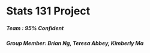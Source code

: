 # Stats 131 Project

##### Team : 95% Confident
##### Group Member: Brian Ng, Teresa Abbey, Kimberly Ma

